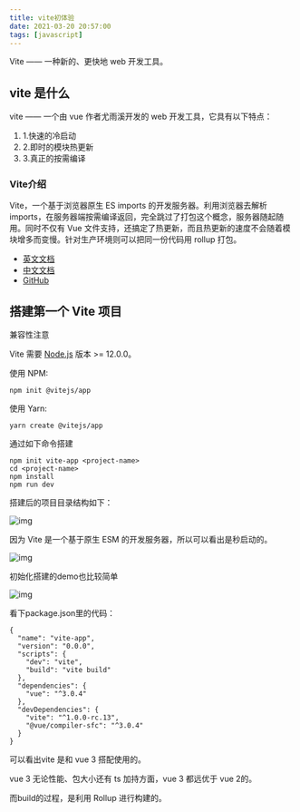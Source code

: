 ```yaml
---
title: vite初体验
date: 2021-03-20 20:57:00
tags: [javascript]
---
```




Vite —— 一种新的、更快地 web 开发工具。



## vite 是什么

vite —— 一个由 vue 作者尤雨溪开发的 web 开发工具，它具有以下特点：

1. 1.快速的冷启动
2. 2.即时的模块热更新
3. 3.真正的按需编译

### Vite介绍

Vite，一个基于浏览器原生 ES imports 的开发服务器。利用浏览器去解析 imports，在服务器端按需编译返回，完全跳过了打包这个概念，服务器随起随用。同时不仅有 Vue 文件支持，还搞定了热更新，而且热更新的速度不会随着模块增多而变慢。针对生产环境则可以把同一份代码用 rollup 打包。



- [英文文档](https://vitejs.dev/)
- [中文文档](https://cn.vitejs.dev/)
- [GitHub](https://github.com/vitejs/vite)

<!--more-->

## 搭建第一个 Vite 项目

兼容性注意

Vite 需要 [Node.js](https://nodejs.org/en/) 版本 >= 12.0.0。

使用 NPM:

```
npm init @vitejs/app
```

使用 Yarn:

```
yarn create @vitejs/app
```



通过如下命令搭建

```
npm init vite-app <project-name>
cd <project-name>
npm install
npm run dev
```



搭建后的项目目录结构如下：

![img](http://cdn.leheavengame.com/jue/images/b8f1d830-8a0c-11eb-b6d5-ed05833f6b84.jpg)



因为 Vite 是一个基于原生 ESM 的开发服务器，所以可以看出是秒启动的。



![img](http://cdn.leheavengame.com/jue/images/968f3e30-8a0d-11eb-b6d5-ed05833f6b84.jpg)



初始化搭建的demo也比较简单



![img](http://cdn.leheavengame.com/jue/images/f748e690-8a0d-11eb-b6d5-ed05833f6b84.jpg)



看下package.json里的代码：



```
{
  "name": "vite-app",
  "version": "0.0.0",
  "scripts": {
    "dev": "vite",
    "build": "vite build"
  },
  "dependencies": {
    "vue": "^3.0.4"
  },
  "devDependencies": {
    "vite": "^1.0.0-rc.13",
    "@vue/compiler-sfc": "^3.0.4"
  }
}
```



可以看出vite 是和 vue 3 搭配使用的。

vue 3 无论性能、包大小还有 ts 加持方面，vue 3 都远优于 vue 2的。 

而build的过程，是利用 Rollup 进行构建的。